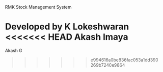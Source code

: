 RMK Stock Management System

Developed by 
K Lokeshwaran
<<<<<<< HEAD
Akash
Imaya
=======
Akash G
>>>>>>> e994616a0be836fac053a1dd390269b7240e9864
